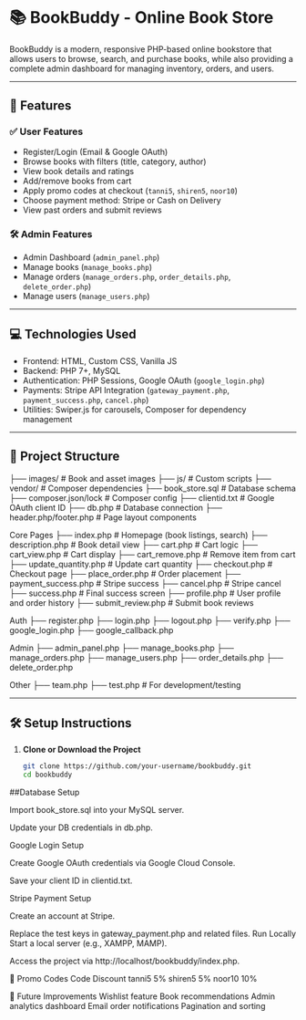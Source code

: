 # 📚 BookBuddy - Online Book Store

BookBuddy is a modern, responsive PHP-based online bookstore that allows users to browse, search, and purchase books, while also providing a complete admin dashboard for managing inventory, orders, and users.

---

## 🌟 Features

### ✅ User Features
- Register/Login (Email & Google OAuth)
- Browse books with filters (title, category, author)
- View book details and ratings
- Add/remove books from cart
- Apply promo codes at checkout (`tanni5`, `shiren5`, `noor10`)
- Choose payment method: Stripe or Cash on Delivery
- View past orders and submit reviews

### 🛠️ Admin Features
- Admin Dashboard (`admin_panel.php`)
- Manage books (`manage_books.php`)
- Manage orders (`manage_orders.php`, `order_details.php`, `delete_order.php`)
- Manage users (`manage_users.php`)

---

## 💻 Technologies Used

- Frontend: HTML, Custom CSS, Vanilla JS
- Backend: PHP 7+, MySQL
- Authentication: PHP Sessions, Google OAuth (`google_login.php`)
- Payments: Stripe API Integration (`gateway_payment.php`, `payment_success.php`, `cancel.php`)
- Utilities: Swiper.js for carousels, Composer for dependency management

---

## 📁 Project Structure

├── images/ # Book and asset images
├── js/ # Custom scripts
├── vendor/ # Composer dependencies
├── book_store.sql # Database schema
├── composer.json/lock # Composer config
├── clientid.txt # Google OAuth client ID
├── db.php # Database connection
├── header.php/footer.php # Page layout components

Core Pages
├── index.php # Homepage (book listings, search)
├── description.php # Book detail view
├── cart.php # Cart logic
├── cart_view.php # Cart display
├── cart_remove.php # Remove item from cart
├── update_quantity.php # Update cart quantity
├── checkout.php # Checkout page
├── place_order.php # Order placement
├── payment_success.php # Stripe success
├── cancel.php # Stripe cancel
├── success.php # Final success screen
├── profile.php # User profile and order history
├── submit_review.php # Submit book reviews

Auth
├── register.php
├── login.php
├── logout.php
├── verify.php
├── google_login.php
├── google_callback.php

Admin
├── admin_panel.php
├── manage_books.php
├── manage_orders.php
├── manage_users.php
├── order_details.php
├── delete_order.php

Other
├── team.php
├── test.php # For development/testing


---

## 🛠️ Setup Instructions

1. **Clone or Download the Project**
   ```bash
   git clone https://github.com/your-username/bookbuddy.git
   cd bookbuddy
   
##Database Setup

Import book_store.sql into your MySQL server.

Update your DB credentials in db.php.

Google Login Setup

Create Google OAuth credentials via Google Cloud Console.

Save your client ID in clientid.txt.

Stripe Payment Setup

Create an account at Stripe.

Replace the test keys in gateway_payment.php and related files.
Run Locally
Start a local server (e.g., XAMPP, MAMP).

Access the project via http://localhost/bookbuddy/index.php.

💸 Promo Codes
Code	Discount
tanni5	5%
shiren5	5%
noor10	10%

📌 Future Improvements
Wishlist feature
Book recommendations
Admin analytics dashboard
Email order notifications
Pagination and sorting










